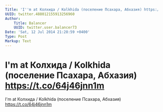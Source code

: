 ```yaml
---
Title: 'I''m at Колхида / Kolkhida (поселение Псахара, Абхазия) https://t.co/64j46jnn1m'
UUID: twitter.488012155913256960
Author:
    Title: Balancer
    UUID: twitter.user.balancer73
Date: 'Sat, 12 Jul 2014 21:28:59 +0400'
Type: Post
Markup: Text
---
```


# I'm at Колхида / Kolkhida (поселение Псахара, Абхазия) https://t.co/64j46jnn1m

I'm at Колхида / Kolkhida (поселение Псахара, Абхазия)
https://t.co/64j46jnn1m
